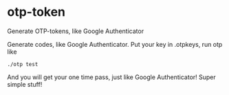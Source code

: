 # otp-token
Generate OTP-tokens, like Google Authenticator

Generate codes, like Google Authenticator.
Put your key in .otpkeys, run otp like

    ./otp test

And you will get your one time pass, just like Google Authenticator! Super simple stuff!
